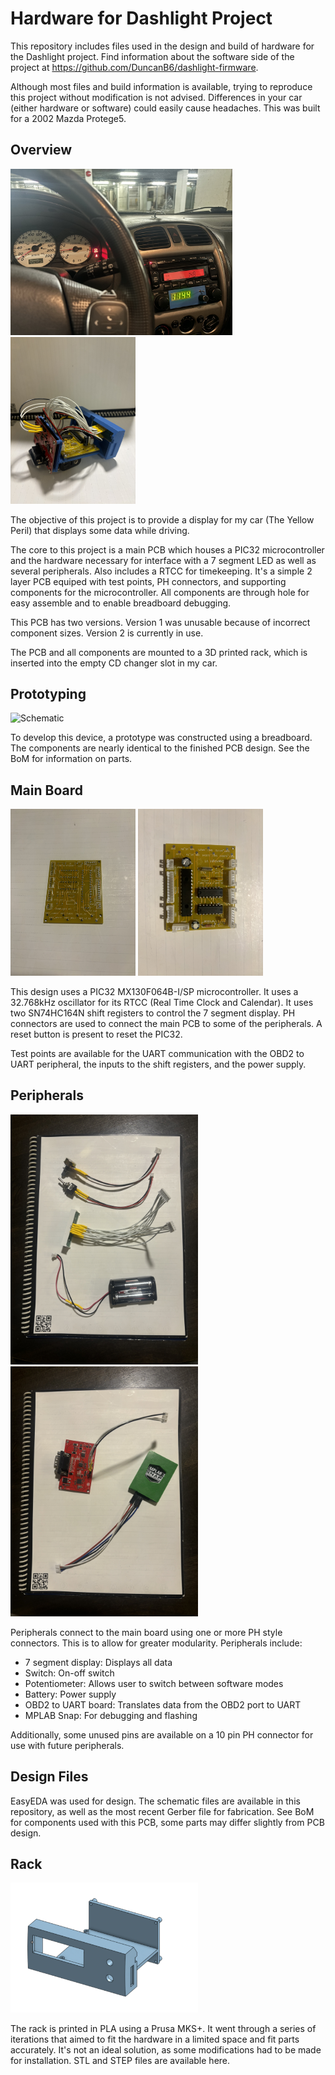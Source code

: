 # Hardware for Dashlight Project

This repository includes files used in the design and build of hardware for the Dashlight project. Find information about the software side of the project at https://github.com/DuncanB6/dashlight-firmware.

Although most files and build information is available, trying to reproduce this project without modification is not advised. Differences in your car (either hardware or software) could easily cause headaches. This was built for a 2002 Mazda Protege5.

## Overview

<img src="media/in_car.jpg" alt="Schematic" width="355"/>
<img src="media/entire_design.jpg" alt="Schematic" width="200"/>

The objective of this project is to provide a display for my car (The Yellow Peril) that displays some data while driving. 

The core to this project is a main PCB which houses a PIC32 microcontroller and the hardware necessary for interface with a 7 segment LED as well as several peripherals. Also includes a RTCC for timekeeping. It's a simple 2 layer PCB equiped with test points, PH connectors, and supporting components for the microcontroller. All components are through hole for easy assemble and to enable breadboard debugging.

This PCB has two versions. Version 1 was unusable because of incorrect component sizes. Version 2 is currently in use.

The PCB and all components are mounted to a 3D printed rack, which is inserted into the empty CD changer slot in my car.

## Prototyping

<img src="media/breadboard.jpg" alt="Schematic" width="300"/>

To develop this device, a prototype was constructed using a breadboard. The components are nearly identical to the finished PCB design. See the BoM for information on parts.

## Main Board

<img src="media/v2.jpg" alt="Schematic" width="200"/>
<img src="media/IMG_6151.jpg" alt="Schematic" width="200"/>

This design uses a PIC32 MX130F064B-I/SP microcontroller. It uses a 32.768kHz oscillator for its RTCC (Real Time Clock and Calendar). It uses two SN74HC164N shift registers to control the 7 segment display. PH connectors are used to connect the main PCB to some of the peripherals. A reset button is present to reset the PIC32.

Test points are available for the UART communication with the OBD2 to UART peripheral, the inputs to the shift registers, and the power supply.

## Peripherals

<img src="media/IMG_6153.jpg" alt="Schematic" width="300"/>
<img src="media/IMG_6154.jpg" alt="Schematic" width="300"/>

Peripherals connect to the main board using one or more PH style connectors. This is to allow for greater modularity. Peripherals include:
- 7 segment display: Displays all data
- Switch: On-off switch
- Potentiometer: Allows user to switch between software modes
- Battery: Power supply
- OBD2 to UART board: Translates data from the OBD2 port to UART
- MPLAB Snap: For debugging and flashing

Additionally, some unused pins are available on a 10 pin PH connector for use with future peripherals.

## Design Files

EasyEDA was used for design. The schematic files are available in this repository, as well as the most recent Gerber file for fabrication. See BoM for components used with this PCB, some parts may differ slightly from PCB design.

## Rack

<img src="media/cad.png" alt="Schematic" width="300"/>

The rack is printed in PLA using a Prusa MKS+. It went through a series of iterations that aimed to fit the hardware in a limited space and fit parts accurately. It's not an ideal solution, as some modifications had to be made for installation. STL and STEP files are available here.


